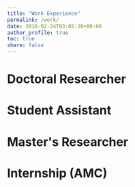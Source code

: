 ```yaml
---
title: "Work Experience"
permalink: /work/
date: 2016-02-24T03:02:20+00:00
author_profile: true
toc: true
share: false
---
```


# Doctoral Researcher

# Student Assistant

# Master's Researcher

# Internship (AMC)
